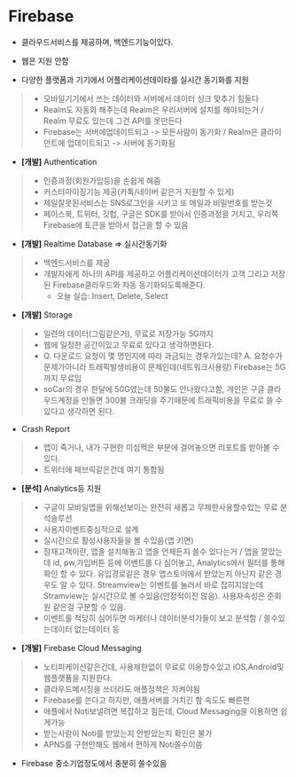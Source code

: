 # Firebase

- 클라우드서비스를 제공하며, 백엔드기능이있다.
- 웹은 지원 안함

- 다양한 플랫폼과 기기에서 어플리케이션데이타를 실시간 동기화를 지원
>	- 모바일기기에서 쓰는 데이터와 서버에서 데이터 싱크 맞추기 힘들다
>	- Realm도 자동화 해주는데 Realm은 우리서버에 설치를 해야되는거 / Realm 무료도 있는데 그건 API를 못만든다
>	- Firebase는 서버에업데이트되고 -> 모든사람이 동기화 / Realm은 클라이언트에 업데이트되고 -> 서버에 동기화됨
>
- **[개발]** Authentication
>	- 인증과정(회원가입등)을 손쉽게 해줌
>	- 커스터마이징기능 제공(카톡/네이버 같은거 지원할 수 있게)
>	- 제일잘못된서비스는 SNS로그인을 시키고 또 메일과 비밀번호를 받는것
>	- 페이스북, 트위터, 깃헙, 구글은 SDK를 받아서 인증과정을 거치고, 우리쪽 Firebase에 토큰을 받아서 접근을 할 수 있음
>	
- **[개발]** Realtime Database => 실시간동기화
>	- 백엔드서비스를 제공 
>	- 개발자에게 하나의 API를 제공하고 어플리케이션데이터가 고객 그리고 저장된 Firebase클라우드와 자동 동기화되도록해준다.
>		- 오늘 실습: Insert, Delete, Select
>
- **[개발]** Storage
>	- 일련의 데이터(그림같은거), 무료로 저장가능 5G까지
>	- 웹에 일정한 공간이있고 무료로 있다고 생각하면된다.
>	- Q. 다운로드 요청이 몇 명인지에 따라 과금되는 경우가있는데? A. 요청수가 문제가아니라 트래픽발생비용이 문제인데(네트워크사용량) Firebase는 5G까지 무료임
>	- soCar의 경우 한달에 50G였는데 50불도 안나왔다고함, 개인은 구글 클라우드계정을 만들면 300불 크래딧을 주기때문에 트래픽비용을 무료로 쓸 수 있다고 생각하면 된다. 
>
- Crash Report
>	- 앱이 죽거나, 내가 구현한 미심쩍은 부분에 걸어놓으면 리포트를 받아볼 수 있다.
>	- 트위터에 패브릭같은건데 여기 통합됨

- **[분석]** Analytics등 지원 
>	- 구글이 모바일앱을 위해선보이는 완전히 새롭고 무제한사용할수있는 무료 분석솔루션
>	- 사용자이벤트중심적으로 설계
>	- 실시간으로 활성사용자들을 볼 수있음(앱 키면)
>	- 잠재고객이란, 앱을 설치해놓고 앱을 언제든지 쓸수 있다는거 / 앱을 깔았는데 id, pw,가입버튼 등에 이벤트를 다 심어놓고, Analytics에서 필터를 통해 확인 할 수 있다. 유입경로같은 경우 앱스토어에서 받았는지 아닌지 같은 경우도 알 수 있다. Streamview는 이벤트를 눌러서 바로 잡히지않는데 Stramview는 실시간으로 볼 수있음(안정적이진 않음). 사용자속성은 준회원 같은걸 구분할 수 있음.
>	- 이벤트를 적당히 심어두면 마케터나 데이터분석가들이 보고 분석함 / 쓸수있는데이터 없는데이터 등
>
- **[개발]** Firebase Cloud Messaging
>	- 노티피케이션같은건데, 사용제한없이 무료로 이용할수있고 iOS,Android및 웹플랫폼을 지원한다.
>	- 클라우드메시징을 쓰더라도 애플정책은 지켜야됨
>	- Firebase를 쓴다고 하지만, 애플서버를 거치긴 함 속도도 빠른편
>	- 애플에서 Noti보낼려면 복잡하고 힘든데, Cloud Messaging을 이용하면 쉽게가능
>	- 받는사람이 Noti를 받았는지 안받았는지 확인은 불가
>	- APNS를 구현안해도 웹에서 편하게 Noti쏠수이씀
>
- Firebase 중소기업정도에서 충분히 쓸수있음

